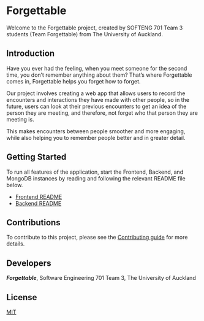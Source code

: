 # Forgettable

Welcome to the Forgettable project, created by SOFTENG 701 Team 3 students (Team Forgettable) from The University of Auckland.

## Introduction

Have you ever had the feeling, when you meet someone for the second time, you don’t remember anything about them? That’s where Forgettable comes in, Forgettable helps you forget how to forget.

Our project involves creating a web app that allows users to record the encounters and interactions they have made with other people, so in the future, users can look at their previous encounters to get an idea of the person they are meeting, and therefore, not forget who that person they are meeting is.

This makes encounters between people smoother and more engaging, while also helping you to remember people better and in greater detail.

## Getting Started

To run all features of the application, start the Frontend, Backend, and MongoDB instances by reading and following the relevant README file below.

- [Frontend README](./forgettable-frontend/)
- [Backend README](./backend/)

## Contributions
To contribute to this project, please see the [Contributing guide](CONTRIBUTING.md) for more details.

## Developers
_**Forgettable**_, Software Engineering 701 Team 3, The University of Auckland

## License
[MIT](LICENSE)


